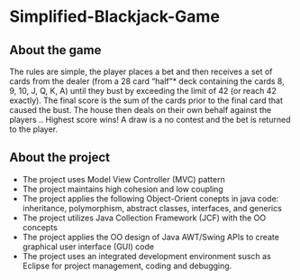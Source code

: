 # Simplified-Blackjack-Game


## About the game

The rules are simple, the player places a bet and then receives a set of cards from the dealer (from a 28 card “half”* deck containing
the cards 8, 9, 10, J, Q, K, A) until they bust by exceeding the limit of 42 (or reach 42 exactly). The final score is the sum of the cards
prior to the final card that caused the bust. The house then deals on their own behalf against the players .. Highest score wins! A draw is a no contest and the bet is returned to the player.

## About the project

- The project uses Model View Controller (MVC) pattern
- The project maintains high cohesion and low coupling
- The project applies the following Object-Orient conepts in java code: inheritance, polymorphism, abstract classes, interfaces, and generics
- The project utilizes Java Collection Framework (JCF) with the OO concepts
- The project applies the OO design of Java AWT/Swing APIs to create graphical user interface (GUI) code
- The project uses an integrated development environment susch as Eclipse for project management, coding and debugging.
